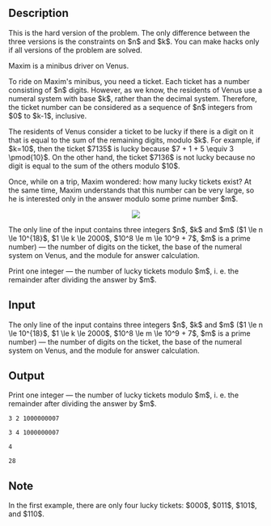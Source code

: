 ## Description

<div><p><span class="tex-font-style-bf">This is the hard version of the problem. The only difference between the three versions is the constraints on $n$ and $k$. You can make hacks only if all versions of the problem are solved.</span></p><p>Maxim is a minibus driver on Venus.</p><p>To ride on Maxim's minibus, you need a ticket. Each ticket has a number consisting of $n$ digits. However, as we know, the residents of Venus use a numeral system with base $k$, rather than the decimal system. Therefore, the ticket number can be considered as a sequence of $n$ integers from $0$ to $k-1$, inclusive.</p><p>The residents of Venus consider a ticket to be <span class="tex-font-style-it">lucky</span> if there is a digit on it that is equal to the sum of the remaining digits, modulo $k$. For example, if $k=10$, then the ticket $7135$ is lucky because $7 + 1 + 5 \equiv 3 \pmod{10}$. On the other hand, the ticket $7136$ is not lucky because no digit is equal to the sum of the others modulo $10$.</p><p>Once, while on a trip, Maxim wondered: how many lucky tickets exist? At the same time, Maxim understands that this number can be very large, so he is interested only in the answer modulo some prime number $m$.</p><center> <img class="tex-graphics" src="file://vPPpa5Qb.png" style="max-width: 100.0%;max-height: 100.0%;"> </center></div><div class="input-specification"><p>The only line of the input contains three integers $n$, $k$ and $m$ ($1 \le n \le 10^{18}$, $1 \le k \le 2000$, $10^8 \le m \le 10^9 + 7$, $m$ is a prime number)&nbsp;— the number of digits on the ticket, the base of the numeral system on Venus, and the module for answer calculation.</p></div><div class="output-specification"><p>Print one integer&nbsp;— the number of lucky tickets modulo $m$, i.&nbsp;e. the remainder after dividing the answer by $m$.</p></div>

## Input

<p>The only line of the input contains three integers $n$, $k$ and $m$ ($1 \le n \le 10^{18}$, $1 \le k \le 2000$, $10^8 \le m \le 10^9 + 7$, $m$ is a prime number)&nbsp;— the number of digits on the ticket, the base of the numeral system on Venus, and the module for answer calculation.</p>

## Output

<p>Print one integer&nbsp;— the number of lucky tickets modulo $m$, i.&nbsp;e. the remainder after dividing the answer by $m$.</p>





```input1
3 2 1000000007
```




```input2
3 4 1000000007
```




```output1
4
```




```output2
28
```



## Note

<p>In the first example, there are only four lucky tickets: $000$, $011$, $101$, and $110$.</p>
